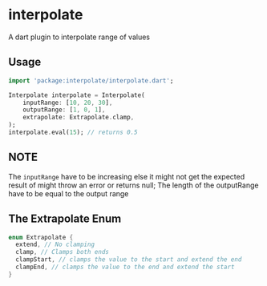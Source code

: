 # interpolate

A dart plugin to interpolate range of values
## Usage
```dart
import 'package:interpolate/interpolate.dart';

Interpolate interpolate = Interpolate(
    inputRange: [10, 20, 30],
    outputRange: [1, 0, 1],
    extrapolate: Extrapolate.clamp,
);
interpolate.eval(15); // returns 0.5

```
## NOTE
The `inputRange` have to be increasing else it might not get the expected result of might throw an error or returns null;
The length of the outputRange have to be equal to the output range

## The Extrapolate Enum
```dart
enum Extrapolate {
  extend, // No clamping
  clamp, // Clamps both ends
  clampStart, // clamps the value to the start and extend the end
  clampEnd, // clamps the value to the end and extend the start
}

```

